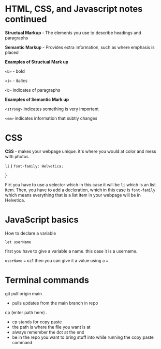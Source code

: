 # HTML, CSS, and Javascript notes continued



**Structual Markup** - The elements you use to describe headings and paragraphs

**Semantic Markup** - Provides extra information, such as where emphasis is placed

**Examples of Structual Mark up**

`<b>` - bold

`<i>` - italics

`<b>` indicates of paragraphs

**Examples of Semantic Mark up**

`<strong>` indicates something is very important

`<em>` indicates information that subtly changes

# CSS
**CSS** - makes your webpage unique. it's where you would at color and mess with photos.

`li` { `font-family: Helvetica;`

}

Firt you have to use a selector which in this case it will be `li` which is an list item. Then, you have to add a decleration, which in this case is `font-family` which means everything that is a list item in your webpage will be in Helvetica.

# JavaScript basics

How to declare a variable

`let userName`
 
 first you have to give a variable a name. this case it is a username.

`userName` `=` oz1
 then you can give it a value using a `=`

 # Terminal commands
 git pull origin main
 - pulls updates from the main branch in repo


 cp (enter path here) .
 - cp stands for copy paste
- the path is where the file you want is at
- always remember the dot at the end 
- be in the repo you want to bring stuff into while running the copy paste command
